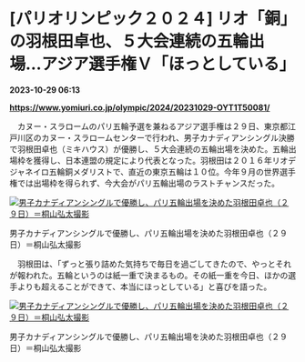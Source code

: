 # [パリオリンピック２０２４] リオ「銅」の羽根田卓也、５大会連続の五輪出場…アジア選手権Ｖ「ほっとしている」

**2023-10-29 06:13**

**https://www.yomiuri.co.jp/olympic/2024/20231029-OYT1T50081/**

　カヌー・スラロームのパリ五輪予選を兼ねるアジア選手権は２９日、東京都江戸川区のカヌー・スラロームセンターで行われ、男子カナディアンシングル決勝で羽根田卓也（ミキハウス）が優勝し、５大会連続の五輪出場を決めた。五輪出場枠を獲得し、日本連盟の規定により代表となった。羽根田は２０１６年リオデジャネイロ五輪銅メダリストで、直近の東京五輪は１０位。今年９月の世界選手権では出場枠を得られず、今大会がパリ五輪出場のラストチャンスだった。

[![男子カナディアンシングルで優勝し、パリ五輪出場を決めた羽根田卓也（２９日）＝桐山弘太撮影](https://www.yomiuri.co.jp/media/2023/10/20231029-OYT1I50062-1.jpg)](https://www.yomiuri.co.jp/pluralphoto/20231029-OYT1I50062/)

男子カナディアンシングルで優勝し、パリ五輪出場を決めた羽根田卓也（２９日）＝桐山弘太撮影

　羽根田は、「ずっと張り詰めた気持ちで毎日を過ごしてきたので、やっとそれが報われた。五輪というのは紙一重で決まるもの。その紙一重を今日、ほかの選手よりも超えることができて、本当にほっとしている」と喜びを語った。

[![男子カナディアンシングルで優勝し、パリ五輪出場を決めた羽根田卓也（２９日）＝桐山弘太撮影](https://www.yomiuri.co.jp/media/2023/10/20231029-OYT1I50063-1.jpg)](https://www.yomiuri.co.jp/pluralphoto/20231029-OYT1I50063/)

男子カナディアンシングルで優勝し、パリ五輪出場を決めた羽根田卓也（２９日）＝桐山弘太撮影